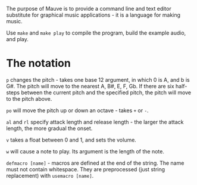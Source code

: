 The purpose of Mauve is to provide a command line and text editor substitute for graphical music applications - it is a language for making music.

Use `make` and `make play` to compile the program, build the example audio, and play.

# The notation

`p` changes the pitch - takes one base 12 argument, in which 0 is A, and b is G#. The pitch will move to the nearest A, B#, E, F, Gb. If there are six half-steps between the current pitch and the specified pitch, the pitch will move to the pitch above.

`po` will move the pitch up or down an octave - takes `+` or `-`.

`al` and `rl` specify attack length and release length - the larger the attack length, the more gradual the onset.

`v` takes a float between 0 and 1, and sets the volume.

`w` will cause a note to play. Its argument is the length of the note.

`defmacro [name]` - macros are defined at the end of the string. The name must not contain whitespace. They are preprocessed (just string replacement) with `usemacro [name]`.